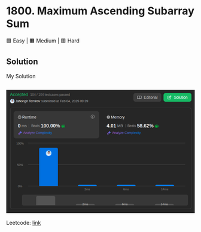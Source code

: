 # 1800. Maximum Ascending Subarray Sum

🟩 Easy | 🟧 Medium | 🟥 Hard

## Solution

My Solution

```go
```

![result](1800.png)

Leetcode: [link]()
